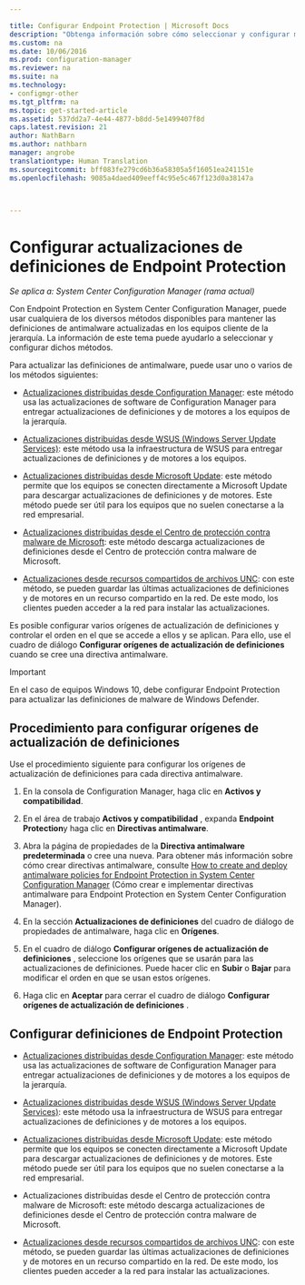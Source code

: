 ```yaml
---

title: Configurar Endpoint Protection | Microsoft Docs
description: "Obtenga información sobre cómo seleccionar y configurar métodos con Endpoint Protection en System Center Configuration Manager para mantener actualizadas las definiciones de antimalware en los equipos cliente."
ms.custom: na
ms.date: 10/06/2016
ms.prod: configuration-manager
ms.reviewer: na
ms.suite: na
ms.technology:
- configmgr-other
ms.tgt_pltfrm: na
ms.topic: get-started-article
ms.assetid: 537dd2a7-4e44-4877-b8dd-5e1499407f8d
caps.latest.revision: 21
author: NathBarn
ms.author: nathbarn
manager: angrobe
translationtype: Human Translation
ms.sourcegitcommit: bff083fe279cd6b36a58305a5f16051ea241151e
ms.openlocfilehash: 9085a4daed409eeff4c95e5c467f123d0a38147a



---
```


#  <a name="configure-definition-updates-for-endpoint-protection"></a>Configurar actualizaciones de definiciones de Endpoint Protection  

*Se aplica a: System Center Configuration Manager (rama actual)*

 Con Endpoint Protection en System Center Configuration Manager, puede usar cualquiera de los diversos métodos disponibles para mantener las definiciones de antimalware actualizadas en los equipos cliente de la jerarquía. La información de este tema puede ayudarlo a seleccionar y configurar dichos métodos.

 Para actualizar las definiciones de antimalware, puede usar uno o varios de los métodos siguientes:

-   [Actualizaciones distribuidas desde Configuration Manager](endpoint-definitions-configmgr.md): este método usa las actualizaciones de software de Configuration Manager para entregar actualizaciones de definiciones y de motores a los equipos de la jerarquía.

-   [Actualizaciones distribuidas desde WSUS (Windows Server Update Services)](endpoint-definitions-wsus.md): este método usa la infraestructura de WSUS para entregar actualizaciones de definiciones y de motores a los equipos.

-   [Actualizaciones distribuidas desde Microsoft Update](endpoint-definitions-microsoft-updates.md): este método permite que los equipos se conecten directamente a Microsoft Update para descargar actualizaciones de definiciones y de motores. Este método puede ser útil para los equipos que no suelen conectarse a la red empresarial.

-   [Actualizaciones distribuidas desde el Centro de protección contra malware de Microsoft](endpoint-definitions-protection-center.md): este método descarga actualizaciones de definiciones desde el Centro de protección contra malware de Microsoft.

-   [Actualizaciones desde recursos compartidos de archivos UNC](endpoint-definitions-network.md): con este método, se pueden guardar las últimas actualizaciones de definiciones y de motores en un recurso compartido en la red. De este modo, los clientes pueden acceder a la red para instalar las actualizaciones.

 Es posible configurar varios orígenes de actualización de definiciones y controlar el orden en el que se accede a ellos y se aplican. Para ello, use el cuadro de diálogo **Configurar orígenes de actualización de definiciones** cuando se cree una directiva antimalware.

> [!IMPORTANT]
>  En el caso de equipos Windows 10, debe configurar Endpoint Protection para actualizar las definiciones de malware de Windows Defender.

## <a name="how-to-configure-definition-update-sources"></a>Procedimiento para configurar orígenes de actualización de definiciones
 Use el procedimiento siguiente para configurar los orígenes de actualización de definiciones para cada directiva antimalware.

1.  En la consola de Configuration Manager, haga clic en **Activos y compatibilidad**.

2.  En el área de trabajo **Activos y compatibilidad** , expanda **Endpoint Protection**y haga clic en **Directivas antimalware**.

3.  Abra la página de propiedades de la **Directiva antimalware predeterminada** o cree una nueva. Para obtener más información sobre cómo crear directivas antimalware, consulte [How to create and deploy antimalware policies for Endpoint Protection in System Center Configuration Manager](endpoint-antimalware-policies.md) (Cómo crear e implementar directivas antimalware para Endpoint Protection en System Center Configuration Manager).

4.  En la sección **Actualizaciones de definiciones** del cuadro de diálogo de propiedades de antimalware, haga clic en **Orígenes**.

5.  En el cuadro de diálogo **Configurar orígenes de actualización de definiciones** , seleccione los orígenes que se usarán para las actualizaciones de definiciones. Puede hacer clic en **Subir** o **Bajar** para modificar el orden en que se usan estos orígenes.

6.  Haga clic en **Aceptar** para cerrar el cuadro de diálogo **Configurar orígenes de actualización de definiciones** .

## <a name="configure-endpoint-protection-definitions"></a>Configurar definiciones de Endpoint Protection

-   [Actualizaciones distribuidas desde Configuration Manager](endpoint-definitions-configmgr.md): este método usa las actualizaciones de software de Configuration Manager para entregar actualizaciones de definiciones y de motores a los equipos de la jerarquía.

-   [Actualizaciones distribuidas desde WSUS (Windows Server Update Services)](endpoint-definitions-wsus.md): este método usa la infraestructura de WSUS para entregar actualizaciones de definiciones y de motores a los equipos.

-   [Actualizaciones distribuidas desde Microsoft Update](endpoint-definitions-microsoft-updates.md): este método permite que los equipos se conecten directamente a Microsoft Update para descargar actualizaciones de definiciones y de motores. Este método puede ser útil para los equipos que no suelen conectarse a la red empresarial.

-   Actualizaciones distribuidas desde el Centro de protección contra malware de Microsoft: este método descarga actualizaciones de definiciones desde el Centro de protección contra malware de Microsoft.

-   [Actualizaciones desde recursos compartidos de archivos UNC](endpoint-definitions-network.md): con este método, se pueden guardar las últimas actualizaciones de definiciones y de motores en un recurso compartido en la red. De este modo, los clientes pueden acceder a la red para instalar las actualizaciones.



<!--HONumber=Dec16_HO3-->


